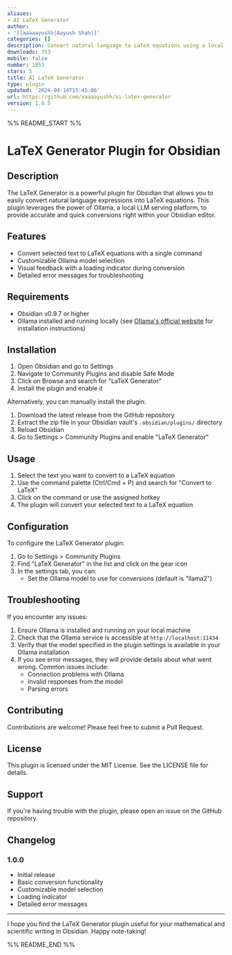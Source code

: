 ```yaml
---
aliases:
- AI LaTeX Generator
author:
- '[[aaaaayushh|Aayush Shah]]'
categories: []
description: Convert natural language to LaTeX equations using a local LLM.
downloads: 353
mobile: false
number: 1853
stars: 5
title: AI LaTeX Generator
type: plugin
updated: '2024-09-14T15:45:06'
url: https://github.com/aaaaayushh/ai-latex-generator
version: 1.0.5
---
```


%% README_START %%

# LaTeX Generator Plugin for Obsidian

## Description

The LaTeX Generator is a powerful plugin for Obsidian that allows you to easily convert natural language expressions into LaTeX equations. This plugin leverages the power of Ollama, a local LLM serving platform, to provide accurate and quick conversions right within your Obsidian editor.

## Features

- Convert selected text to LaTeX equations with a single command
- Customizable Ollama model selection
- Visual feedback with a loading indicator during conversion
- Detailed error messages for troubleshooting

## Requirements

- Obsidian v0.9.7 or higher
- Ollama installed and running locally (see [Ollama's official website](https://ollama.com/) for installation instructions)

## Installation

1. Open Obsidian and go to Settings
2. Navigate to Community Plugins and disable Safe Mode
3. Click on Browse and search for "LaTeX Generator"
4. Install the plugin and enable it

Alternatively, you can manually install the plugin:

1. Download the latest release from the GitHub repository
2. Extract the zip file in your Obsidian vault's `.obsidian/plugins/` directory
3. Reload Obsidian
4. Go to Settings > Community Plugins and enable "LaTeX Generator"

## Usage

1. Select the text you want to convert to a LaTeX equation
2. Use the command palette (Ctrl/Cmd + P) and search for "Convert to LaTeX"
3. Click on the command or use the assigned hotkey
4. The plugin will convert your selected text to a LaTeX equation

## Configuration

To configure the LaTeX Generator plugin:

1. Go to Settings > Community Plugins
2. Find "LaTeX Generator" in the list and click on the gear icon
3. In the settings tab, you can:
   - Set the Ollama model to use for conversions (default is "llama2")

## Troubleshooting

If you encounter any issues:

1. Ensure Ollama is installed and running on your local machine
2. Check that the Ollama service is accessible at `http://localhost:11434`
3. Verify that the model specified in the plugin settings is available in your Ollama installation
4. If you see error messages, they will provide details about what went wrong. Common issues include:
   - Connection problems with Ollama
   - Invalid responses from the model
   - Parsing errors

## Contributing

Contributions are welcome! Please feel free to submit a Pull Request.

## License

This plugin is licensed under the MIT License. See the LICENSE file for details.

## Support

If you're having trouble with the plugin, please open an issue on the GitHub repository.

## Changelog

### 1.0.0

- Initial release
- Basic conversion functionality
- Customizable model selection
- Loading indicator
- Detailed error messages

---

I hope you find the LaTeX Generator plugin useful for your mathematical and scientific writing in Obsidian. Happy note-taking!


%% README_END %%